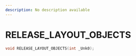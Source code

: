 ```yaml
---
description: No description available 
---
```


# RELEASE_LAYOUT_OBJECTS

```cpp
void RELEASE_LAYOUT_OBJECTS(int _Unk0);
```